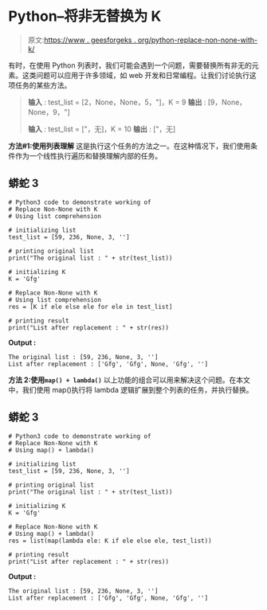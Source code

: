 # Python–将非无替换为 K

> 原文:[https://www . geesforgeks . org/python-replace-non-none-with-k/](https://www.geeksforgeeks.org/python-replace-non-none-with-k/)

有时，在使用 Python 列表时，我们可能会遇到一个问题，需要替换所有非无的元素。这类问题可以应用于许多领域，如 web 开发和日常编程。让我们讨论执行这项任务的某些方法。

> **输入** : test_list = [2，None，None，5，"]，K = 9
> **输出** : [9，None，None，9，"]
> 
> **输入** : test_list = ["，无]，K = 10
> **输出** : ["，无]

**方法#1:使用列表理解**
这是执行这个任务的方法之一。在这种情况下，我们使用条件作为一个线性执行遍历和替换理解内部的任务。

## 蟒蛇 3

```
# Python3 code to demonstrate working of 
# Replace Non-None with K
# Using list comprehension

# initializing list
test_list = [59, 236, None, 3, '']

# printing original list 
print("The original list : " + str(test_list))

# initializing K 
K = 'Gfg'

# Replace Non-None with K
# Using list comprehension
res = [K if ele else ele for ele in test_list]

# printing result 
print("List after replacement : " + str(res))
```

**Output :**

```
The original list : [59, 236, None, 3, '']
List after replacement : ['Gfg', 'Gfg', None, 'Gfg', '']

```

**方法 2:使用`map() + lambda()`**
以上功能的组合可以用来解决这个问题。在本文中，我们使用 map()执行将 lambda 逻辑扩展到整个列表的任务，并执行替换。

## 蟒蛇 3

```
# Python3 code to demonstrate working of 
# Replace Non-None with K
# Using map() + lambda()

# initializing list
test_list = [59, 236, None, 3, '']

# printing original list 
print("The original list : " + str(test_list))

# initializing K 
K = 'Gfg'

# Replace Non-None with K
# Using map() + lambda()
res = list(map(lambda ele: K if ele else ele, test_list))

# printing result 
print("List after replacement : " + str(res))
```

**Output :**

```
The original list : [59, 236, None, 3, '']
List after replacement : ['Gfg', 'Gfg', None, 'Gfg', '']

```